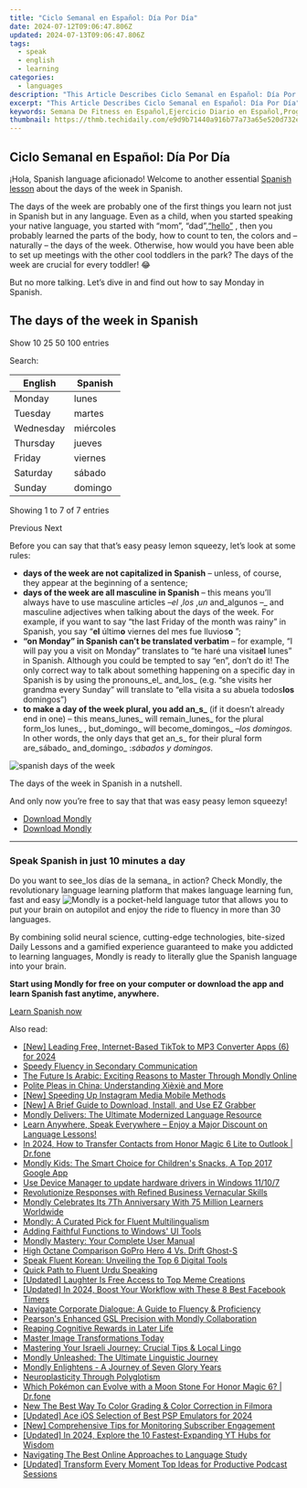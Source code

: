 ```yaml
---
title: "Ciclo Semanal en Español: Día Por Día"
date: 2024-07-12T09:06:47.806Z
updated: 2024-07-13T09:06:47.806Z
tags:
  - speak
  - english
  - learning
categories:
  - languages
description: "This Article Describes Ciclo Semanal en Español: Día Por Día"
excerpt: "This Article Describes Ciclo Semanal en Español: Día Por Día"
keywords: Semana De Fitness en Español,Ejercicio Diario en Español,Programa De Ejercicios Semanal,Entrenamiento Deportivo Diario,Ciclo De Ejercicios en Español,Rutas Físicas Semanal,Programa De Actividad Física Sábado-Domingo
thumbnail: https://thmb.techidaily.com/e9d9b71440a916b77a73a65e520d732ec704accfc7970398f4d716c0fa346167.jpg
---
```


## Ciclo Semanal en Español: Día Por Día

 ¡Hola, Spanish language aficionado! Welcome to another essential [Spanish lesson](https://shop.mondly.com/affiliate.php?ACCOUNT=ATISTUDI&AFFILIATE=108875&PATH=https://www.mondly.com?AFFILIATE=108875) about the days of the week in Spanish.

 The days of the week are probably one of the first things you learn not just in Spanish but in any language. Even as a child, when you started speaking your native language, you started with “mom”, “dad”,[“hello”](https://shop.mondly.com/affiliate.php?ACCOUNT=ATISTUDI&AFFILIATE=108875&PATH=https://www.mondly.com?AFFILIATE=108875) , then you probably learned the parts of the body, how to count to ten, the colors and – naturally – the days of the week. Otherwise, how would you have been able to set up meetings with the other cool toddlers in the park? The days of the week are crucial for every toddler! 😂

 But no more talking. Let’s dive in and find out how to say Monday in Spanish.

## The days of the week in Spanish

 Show 10 25 50 100  entries

 Search:

| English   | Spanish   |
| --------- | --------- |
| Monday    | lunes     |
| Tuesday   | martes    |
| Wednesday | miércoles |
| Thursday  | jueves    |
| Friday    | viernes   |
| Saturday  | sábado    |
| Sunday    | domingo   |

 Showing 1 to 7 of 7 entries

 Previous  Next

 Before you can say that that’s easy peasy lemon squeezy, let’s look at some rules:

* **days of the week are not capitalized in Spanish** – unless, of course, they appear at the beginning of a sentence;
* **days of the week are all masculine in Spanish** – this means you’ll always have to use masculine articles –_el_ ,_los_ ,_un_ and_algunos –_ and masculine adjectives when talking about the days of the week. For example, if you want to say “the last Friday of the month was rainy” in Spanish, you say “**el** últim**o** viernes del mes fue lluvios**o** ”;
* **“on Monday” in Spanish can’t be translated verbatim** – for example, “I will pay you a visit on Monday” translates to “te haré una visita**el** lunes” in Spanish. Although you could be tempted to say “en”, don’t do it! The only correct way to talk about something happening on a specific day in Spanish is by using the pronouns_el_ and_los_ (e.g. “she visits her grandma every Sunday” will translate to “ella visita a su abuela todos**los** domingos”)
* **to make a day of the week plural, you add an_s_**  (if it doesn’t already end in one) – this means_lunes_ will remain_lunes_ for the plural form_los lunes_ , but_domingo_ will become_domingos_ –_los domingos._ In other words, the only days that get an_s_ for their plural form are_sábado_ and_domingo_ :_sábados y domingos._

![spanish days of the week](https://edge.mondly.com/blog/wp-content/uploads/2019/09/spanish-days-of-the-week.png "Monday To Domingo - Learn The Days Of The Week In Spanish 2")

 The days of the week in Spanish in a nutshell.

And only now you’re free to say that that was easy peasy lemon squeezy!

* [Download Mondly](https://www.facebook.com/sharer/sharer.php?u=https%3A%2F%2Fwww.mondly.com%2Fblog%2Fmonday-to-domingo-learn-the-days-of-the-week-in-spanish%2F&t=Monday+to+Domingo+%E2%80%93+Learn+the+Days+of+the+Week+in+Spanish "Share on Facebook")
* [Download Mondly](https://shop.mondly.com/affiliate.php?ACCOUNT=ATISTUDI&AFFILIATE=108875&PATH=https://www.mondly.com?AFFILIATE=108875)

---

### Speak Spanish in just 10 minutes a day

 Do you want to see_los días de la semana_ in action? Check Mondly, the revolutionary language learning platform that makes language learning fun, fast and easy ![Mondly](https://en.wikipedia.org/wiki/Mondly) is a pocket-held language tutor that allows you to put your brain on autopilot and enjoy the ride to fluency in more than 30 languages.

 By combining solid neural science, cutting-edge technologies, bite-sized Daily Lessons and a gamified experience guaranteed to make you addicted to learning languages, Mondly is ready to literally glue the Spanish language into your brain.

 **Start using Mondly for free on your computer or download the app and learn Spanish fast anytime, anywhere.**

[Learn Spanish now](https://adjt.mondly.com/5ixfg4k?campaign=blog-post-id-3378&fallback=https%3A%2F%2Fapp.mondly.com%3Futm%5Fmedium%3Dblog%5Fblog-post-id-3378%26utm%5Fsource%3Dblog-post-id-3378&redirect%5Fmacos=https%3A%2F%2Fapp.mondly.com%3Futm%5Fmedium%3Dblog%5Fblog-post-id-3378%26utm%5Fsource%3Dblog-post-id-3378&redirect%5Fandroid=https%3A%2F%2Fplay.google.com%2Fstore%2Fapps%2Fdetails%3Fid%3Dcom.atistudios.mondly.languages%3Futm%5Fmedium%3Dblog%5Fblog-post-id-3378%26utm%5Fsource%3Dblog-post-id-3378&redirect%5Fios=https%3A%2F%2Fapps.apple.com%2Fapp%2Fapple-store%2Fid987873536%3Fpt%3D78954800%26ct%3Dblog-post-id-3378%26mt%3D8 "Learn Spanish now")

<ins class="adsbygoogle"
     style="display:block"
     data-ad-format="autorelaxed"
     data-ad-client="ca-pub-7571918770474297"
     data-ad-slot="1223367746"></ins>



<ins class="adsbygoogle"
     style="display:block"
     data-ad-client="ca-pub-7571918770474297"
     data-ad-slot="8358498916"
     data-ad-format="auto"
     data-full-width-responsive="true"></ins>



<span class="atpl-alsoreadstyle">Also read:</span>
<div><ul>
<li><a href="https://tiktok-video-recordings.techidaily.com/new-leading-free-internet-based-tiktok-to-mp3-converter-apps-6-for-2024/"><u>[New] Leading Free, Internet-Based TikTok to MP3 Converter Apps (6) for 2024</u></a></li>
<li><a href="https://mondly-stories.techidaily.com/speedy-fluency-in-secondary-communication/"><u>Speedy Fluency in Secondary Communication</u></a></li>
<li><a href="https://mondly-stories.techidaily.com/the-future-is-arabic-exciting-reasons-to-master-through-mondly-online/"><u>The Future Is Arabic: Exciting Reasons to Master Through Mondly Online</u></a></li>
<li><a href="https://mondly-stories.techidaily.com/polite-pleas-in-china-understanding-xiexie-and-more/"><u>Polite Pleas in China: Understanding Xièxiè and More</u></a></li>
<li><a href="https://instagram-videos.techidaily.com/new-speeding-up-instagram-media-mobile-methods/"><u>[New] Speeding Up Instagram Media  Mobile Methods</u></a></li>
<li><a href="https://digital-screen-recording.techidaily.com/new-a-brief-guide-to-download-install-and-use-ez-grabber/"><u>[New] A Brief Guide to Download, Install, and Use EZ Grabber</u></a></li>
<li><a href="https://mondly-stories.techidaily.com/mondly-delivers-the-ultimate-modernized-language-resource/"><u>Mondly Delivers: The Ultimate Modernized Language Resource</u></a></li>
<li><a href="https://mondly-stories.techidaily.com/learn-anywhere-speak-everywhere-enjoy-a-major-discount-on-language-lessons/"><u>Learn Anywhere, Speak Everywhere – Enjoy a Major Discount on Language Lessons!</u></a></li>
<li><a href="https://android-transfer.techidaily.com/in-2024-how-to-transfer-contacts-from-honor-magic-6-lite-to-outlook-drfone-by-drfone-transfer-from-android-transfer-from-android/"><u>In 2024, How to Transfer Contacts from Honor Magic 6 Lite to Outlook | Dr.fone</u></a></li>
<li><a href="https://mondly-stories.techidaily.com/mondly-kids-the-smart-choice-for-childrens-snacks-a-top-2017-google-app/"><u>Mondly Kids: The Smart Choice for Children's Snacks, A Top 2017 Google App</u></a></li>
<li><a href="https://techidaily.com/use-device-manager-to-update-hardware-drivers-in-windows-11107-by-drivereasy-guide/"><u>Use Device Manager to update hardware drivers in Windows 11/10/7</u></a></li>
<li><a href="https://mondly-stories.techidaily.com/revolutionize-responses-with-refined-business-vernacular-skills/"><u>Revolutionize Responses with Refined Business Vernacular Skills</u></a></li>
<li><a href="https://mondly-stories.techidaily.com/mondly-celebrates-its-7th-anniversary-with-75-million-learners-worldwide/"><u>Mondly Celebrates Its 7Th Anniversary With 75 Million Learners Worldwide</u></a></li>
<li><a href="https://mondly-stories.techidaily.com/mondly-a-curated-pick-for-fluent-multilingualism/"><u>Mondly: A Curated Pick for Fluent Multilingualism</u></a></li>
<li><a href="https://windows11.techidaily.com/adding-faithful-functions-to-windows-ui-tools/"><u>Adding Faithful Functions to Windows' UI Tools</u></a></li>
<li><a href="https://mondly-stories.techidaily.com/mondly-mastery-your-complete-user-manual/"><u>Mondly Mastery: Your Complete User Manual</u></a></li>
<li><a href="https://extra-hints.techidaily.com/high-octane-comparison-gopro-hero-4-vs-drift-ghost-s/"><u>High Octane Comparison  GoPro Hero 4 Vs. Drift Ghost-S</u></a></li>
<li><a href="https://mondly-stories.techidaily.com/speak-fluent-korean-unveiling-the-top-6-digital-tools/"><u>Speak Fluent Korean: Unveiling the Top 6 Digital Tools</u></a></li>
<li><a href="https://mondly-stories.techidaily.com/quick-path-to-fluent-urdu-speaking/"><u>Quick Path to Fluent Urdu Speaking</u></a></li>
<li><a href="https://extra-support.techidaily.com/updated-laughter-is-free-access-to-top-meme-creations/"><u>[Updated] Laughter Is Free  Access to Top Meme Creations</u></a></li>
<li><a href="https://facebook-video-content.techidaily.com/updated-in-2024-boost-your-workflow-with-these-8-best-facebook-timers/"><u>[Updated] In 2024, Boost Your Workflow with These 8 Best Facebook Timers</u></a></li>
<li><a href="https://mondly-stories.techidaily.com/navigate-corporate-dialogue-a-guide-to-fluency-and-proficiency/"><u>Navigate Corporate Dialogue: A Guide to Fluency & Proficiency</u></a></li>
<li><a href="https://mondly-stories.techidaily.com/pearsons-enhanced-gsl-precision-with-mondly-collaboration/"><u>Pearson's Enhanced GSL Precision with Mondly Collaboration</u></a></li>
<li><a href="https://mondly-stories.techidaily.com/reaping-cognitive-rewards-in-later-life/"><u>Reaping Cognitive Rewards in Later Life</u></a></li>
<li><a href="https://extra-tips.techidaily.com/master-image-transformations-today/"><u>Master Image Transformations Today</u></a></li>
<li><a href="https://mondly-stories.techidaily.com/mastering-your-israeli-journey-crucial-tips-and-local-lingo/"><u>Mastering Your Israeli Journey: Crucial Tips & Local Lingo</u></a></li>
<li><a href="https://mondly-stories.techidaily.com/mondly-unleashed-the-ultimate-linguistic-journey/"><u>Mondly Unleashed: The Ultimate Linguistic Journey</u></a></li>
<li><a href="https://mondly-stories.techidaily.com/mondly-enlightens-a-journey-of-seven-glory-years/"><u>Mondly Enlightens - A Journey of Seven Glory Years</u></a></li>
<li><a href="https://mondly-stories.techidaily.com/neuroplasticity-through-polyglotism/"><u>Neuroplasticity Through Polyglotism</u></a></li>
<li><a href="https://pokemon-go-android.techidaily.com/which-pokemon-can-evolve-with-a-moon-stone-for-honor-magic-6-drfone-by-drfone-virtual-android/"><u>Which Pokémon can Evolve with a Moon Stone For Honor Magic 6? | Dr.fone</u></a></li>
<li><a href="https://ai-editing-video.techidaily.com/new-the-best-way-to-color-grading-and-color-correction-in-filmora/"><u>New The Best Way To Color Grading & Color Correction in Filmora</u></a></li>
<li><a href="https://visual-screen-recording.techidaily.com/updated-ace-ios-selection-of-best-psp-emulators-for-2024/"><u>[Updated] Ace iOS Selection of Best PSP Emulators for 2024</u></a></li>
<li><a href="https://youtube-videos.techidaily.com/new-comprehensive-tips-for-monitoring-subscriber-engagement/"><u>[New] Comprehensive Tips for Monitoring Subscriber Engagement</u></a></li>
<li><a href="https://facebook-video-footage.techidaily.com/updated-in-2024-explore-the-10-fastest-expanding-yt-hubs-for-wisdom/"><u>[Updated] In 2024, Explore the 10 Fastest-Expanding YT Hubs for Wisdom</u></a></li>
<li><a href="https://mondly-stories.techidaily.com/navigating-the-best-online-approaches-to-language-study/"><u>Navigating The Best Online Approaches to Language Study</u></a></li>
<li><a href="https://some-approaches.techidaily.com/updated-transform-every-moment-top-ideas-for-productive-podcast-sessions/"><u>[Updated] Transform Every Moment  Top Ideas for Productive Podcast Sessions</u></a></li>
</ul></div>
